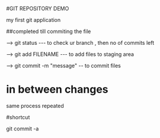 #GIT REPOSITORY DEMO

my first git application


##completed till commiting the file 

--> git status --- to check ur branch , then no of commits left

--> git add FILENAME --- to add files to staging area

--> git commit -m "message" -- to commit files


# in between changes 
same process repeated

#shortcut

git commit -a

